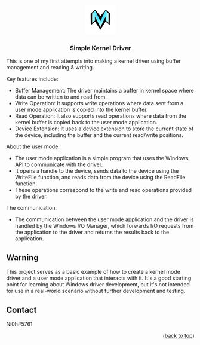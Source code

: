 <br />
<div align="center">
  <a href="https://github.com/Ni0h7/Kernel-Driver-">
    <img src="Logo/Logo.png" alt="Logo" width="80" height="80">
  </a>

  <h3 align="center">Simple Kernel Driver</h3>

  </p>
</div>

This is one of my first attempts into making a kernel driver using buffer management and reading & writing.

Key features include:
* Buffer Management: The driver maintains a buffer in kernel space where data can be written to and read from.
* Write Operation: It supports write operations where data sent from a user mode application is copied into the kernel buffer.
* Read Operation: It also supports read operations where data from the kernel buffer is copied back to the user mode application.
* Device Extension: It uses a device extension to store the current state of the device, including the buffer and the current read/write positions.

About the user mode:
* The user mode application is a simple program that uses the Windows API to communicate with the driver. 
* It opens a handle to the device, sends data to the device using the WriteFile function, and reads data from the device using the ReadFile function. 
* These operations correspond to the write and read operations provided by the driver.

The communication:
* The communication between the user mode application and the driver is handled by the Windows I/O Manager, which forwards I/O requests from the application to the driver and returns the results back to the application.

## Warning

This project serves as a basic example of how to create a kernel mode driver and a user mode application that interacts with it. It's a good starting point for learning about Windows driver development, but it's not intended for use in a real-world scenario without further development and testing.

<!-- CONTACT -->
## Contact

Ni0h#5761 

<p align="right">(<a href="#readme-top">back to top</a>)</p>

